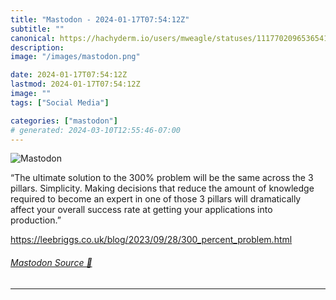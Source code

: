 ```yaml
---
title: "Mastodon - 2024-01-17T07:54:12Z"
subtitle: ""
canonical: https://hachyderm.io/users/mweagle/statuses/111770209653654144
description:
image: "/images/mastodon.png"

date: 2024-01-17T07:54:12Z
lastmod: 2024-01-17T07:54:12Z
image: ""
tags: ["Social Media"]

categories: ["mastodon"]
# generated: 2024-03-10T12:55:46-07:00
---
```

![Mastodon](/images/mastodon.png)

<p>“The ultimate solution to the 300% problem will be the same across the 3 pillars. Simplicity. Making decisions that reduce the amount of knowledge required to become an expert in one of those 3 pillars will dramatically affect your overall success rate at getting your applications into production.”</p><p><a href="https://leebriggs.co.uk/blog/2023/09/28/300_percent_problem.html" target="_blank" rel="nofollow noopener noreferrer" translate="no"><span class="invisible">https://</span><span class="ellipsis">leebriggs.co.uk/blog/2023/09/2</span><span class="invisible">8/300_percent_problem.html</span></a></p>


###### [Mastodon Source 🐘](https://hachyderm.io/@mweagle/111770209653654144)

___
